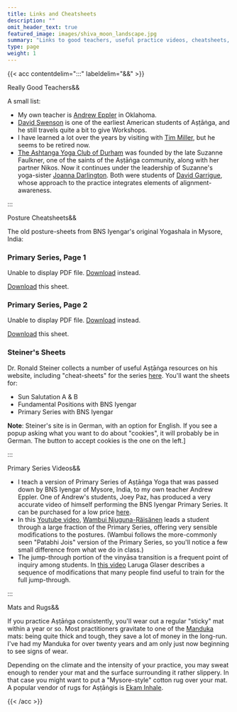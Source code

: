 ```yaml
---
title: Links and Cheatsheets
description: ""
omit_header_text: true
featured_image: images/shiva_moon_landscape.jpg
summary: "Links to good teachers, useful practice videos, cheatsheets, and supplies."
type: page
weight: 1
---
```


{{< acc contentdelim=":::" labeldelim="&&" >}}

Really Good Teachers&&


A small list:

* My own teacher is <a href="https://ashtangayogastudio.com/" target="_blank">Andrew Eppler</a> in Oklahoma.
* <a href="https://www.ashtanga.net/" target="_blank">David Swenson</a> is one of the earliest American students of Aṣṭāṅga, and he still travels quite a bit to give Workshops.
* I have learned a lot over the years by visiting with <a href="https://www.ashtangayogacenter.com/" target="_blank">Tim Miller</a>, but he seems to be retired now.
* <a href="https://ashtangayogaclubdurham.com/" target="_blank">The Ashtanga Yoga Club of Durham</a> was founded by the late Suzanne Faulkner, one of the saints of the Aṣṭāṅga community, along with her partner Nikos.  Now it continues under the leadership of Suzanne's yoga-sister <a href="https://joannadarlington.com/" target="_blank">Joanna Darlington</a>.  Both were students of <a href="https://davidgarrigues.com/" target="_blank">David Garrigue</a>, whose approach to the practice integrates elements of alignment-awareness.

:::

Posture Cheatsheets&&

The old posture-sheets from BNS Iyengar's original Yogashala in Mysore, India:

### Primary Series, Page 1


<object data="/files/bns-primary-1.pdf" type="application/pdf" width="100%" height="850px">
      <p>Unable to display PDF file. <a href="/files/bns-primary-1.pdf">Download</a> instead.</p>
    </object>
<a href="/files/bns-primary-1.pdf">Download</a> this sheet.


### Primary Series, Page 2


<object data="/files/bns-primary-series-2.pdf" type="application/pdf" width="100%" height="850px">
      <p>Unable to display PDF file. <a href="/files/bns-primary-series-2.pdf">Download</a> instead.</p>
    </object>
<a href="/files/bns-primary-series-2.pdf">Download</a> this sheet.


### Steiner's Sheets

Dr. Ronald Steiner collects a number of useful Aṣṭāṅga resources on his website, including "cheat-sheets" for the series <a href="https://www.ashtangayoga.info/ashtanga-yoga/cheat-sheets-pdf/" target="_blank">here</a>.  You'll want the sheets for:

* Sun Salutation A & B
* Fundamental Positions with BNS Iyengar
* Primary Series with BNS Iyengar

**Note**: Steiner's site is in German, with an option for English.  If you see a popup asking what you want to do about "cookies", it will probably be in German.  The button to accept cookies is the one on the left.]

:::

Primary Series Videos&&


* I teach a version of Primary Series of Aṣṭāṅga Yoga that was passed down by BNS Iyengar of Mysore, India, to my own teacher Andrew Eppler.  One of Andrew's students, Joey Paz, has produced a very accurate video of himself performing the BNS Iyengar Primary Series.  It can be purchased for a low price <a href="https://www.joeypazyoga.com/bns-primary-series" target="_blank">here</a>.
* In this <a href="https://www.youtube.com/watch?v=1Krp4W0TlAU" target="_blank">Youtube video</a>, <a href="https://www.petriandwambui.com/wambui/" target="_blank">Wambui Njuguna-Räisänen</a> leads a student through a large fraction of the Primary Series, offering very sensible modifications to the postures. (Wambui follows the more-commonly seen "Patabhi Jois" version of the Primary Series, so you'll notice a few small difference from what we do in class.)
* The jump-through portion of the vinyāsa transition is a frequent point of inquiry among students.  In <a href="https://www.youtube.com/watch?v=Y1SL70mDLOw" target="_blank">this video</a> Laruga Glaser describes a sequence of modifications that many people find useful to train for the full jump-through.

:::

Mats and Rugs&&

If you practice Aṣṭāṅga consistently, you'll wear out a regular "sticky" mat within a year or so.  Most practitioners gravitate to one of the <a href="https://www.manduka.com/collections/yoga-mats" target="_blank">Manduka</a> mats:  being quite thick and tough, they save a lot of money in the long-run. I've had my Manduka for over twenty years and am only just now beginning to see signs of wear.

Depending on the climate and the intensity of your practice, you may sweat enough to render your mat and the surface surrounding it rather slippery.  In that case you might want to put a "Mysore-style" cotton rug over your mat.  A popular vendor of rugs for Aṣṭāṅgis is <a href="https://ekaminhale.com/collections/yoga-rug" target="_blank">Ekam Inhale</a>.

{{< /acc >}}